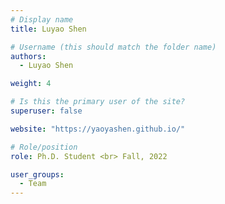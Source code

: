 ```yaml
---
# Display name
title: Luyao Shen

# Username (this should match the folder name)
authors:
  - Luyao Shen

weight: 4

# Is this the primary user of the site?
superuser: false

website: "https://yaoyashen.github.io/"

# Role/position
role: Ph.D. Student <br> Fall, 2022

user_groups:
  - Team
---
```

